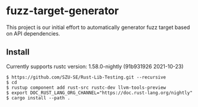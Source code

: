 # fuzz-target-generator

 This project is our initial effort to automatically generator fuzz target based on API dependencies.

## Install

Currently supports rustc version: 1.58.0-nightly (91b931926 2021-10-23)
```
$ https://github.com/SZU-SE/Rust-Lib-Testing.git --recursive 
$ cd 
$ rustup component add rust-src rustc-dev llvm-tools-preview
$ export DOC_RUST_LANG_ORG_CHANNEL="https://doc.rust-lang.org/nightly"
$ cargo install --path .
```
